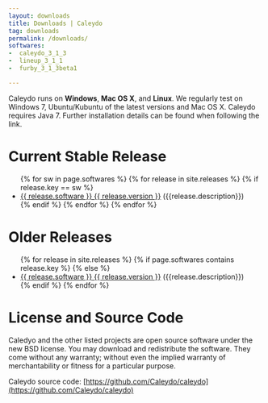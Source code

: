 ```yaml
---
layout: downloads
title: Downloads | Caleydo
tag: downloads
permalink: /downloads/
softwares:
-  caleydo_3_1_3
-  lineup_3_1_1
-  furby_3_1_3beta1

---
```


Caleydo runs on **Windows**, **Mac OS X**, and **Linux**. We regularly test on Windows 7, Ubuntu/Kubuntu of the latest versions and Mac OS X.
Caleydo requires Java 7. Further installation details can be found when following the link.

# Current Stable Release

<ul class="release-icon-list">
{% for sw in page.softwares %}
{% for release in site.releases %}
{% if release.key == sw %}
<li><a href="{{ site.baseurl }}{{ release.url }}">{{ release.software }} {{ release.version }}</a> ({{release.description}})</li>
{% endif %}    
{% endfor %}
{% endfor %}
</ul>

# Older Releases

<ul class="release-icon-list">
{% for release in site.releases %}
{% if page.softwares contains release.key  %}
{% else %}
<li><a href="{{ site.baseurl }}{{ release.url }}">{{ release.software }} {{ release.version }}</a> ({{release.description}})</li>
{% endif %}
{% endfor %}
</ul>


# License and Source Code
Caledyo and the other listed projects are open source software under the new BSD license. You may download and redistribute the software. They come without any warranty; without even the implied warranty of merchantability or fitness for a particular purpose.

Caleydo source code:  [https://github.com/Caleydo/caleydo](https://github.com/Caleydo/caleydo)